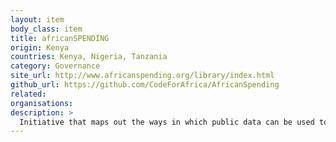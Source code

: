 ```yaml
---
layout: item
body_class: item
title: africanSPENDING
origin: Kenya
countries: Kenya, Nigeria, Tanzania
category: Governance
site_url: http://www.africanspending.org/library/index.html
github_url: https://github.com/CodeForAfrica/AfricanSpending
related: 
organisations: 
description: >
  Initiative that maps out the ways in which public data can be used to improve the way citizens understand how their governments spend public money.
---
```

